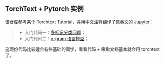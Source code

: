 ## TorchText + Pytorch 实例

该仓库参考某个 Torchtext Tutorial，并用中文注释翻译了原英文的 Jupyter：

> + 入门代码一：[多标记分类问题](https://github.com/LeePleased/Pratical-Torchtext/blob/master/classification.py)；
> + 入门代码二：[n-gram 语言模型](https://github.com/LeePleased/Pratical-Torchtext/blob/master/language-model.py)；

这两份代码比较适合有些基础的同学，看看代码 + 瞅瞅文档基本就会用 torchtext 了。
